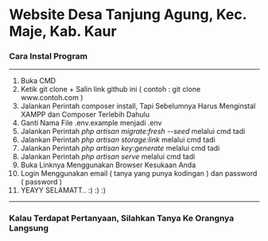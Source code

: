 <h1>Website Desa Tanjung Agung, Kec. Maje, Kab. Kaur</h1>

<h3>Cara Instal Program</h3>
<hr>
<ol>
    <li>Buka CMD</li>
    <li>Ketik git clone + Salin link github ini ( contoh : git clone www.contoh.com )</li>
    <li>Jalankan Perintah composer install, Tapi Sebelumnya Harus Menginstal XAMPP dan Composer Terlebih Dahulu</li>
    <li>Ganti Nama File .env.example menjadi .env</li>
    <li>Jalankan Perintah <i>php artisan migrate:fresh --seed</i> melalui cmd tadi</li>
    <li>Jalankan Perintah <i>php artisan storage:link</i> melalui cmd tadi</li>
    <li>Jalankan Perintah <i>php artisan key:generate</i> melalui cmd tadi</li>
    <li>Jalankan Perintah <i>php artisan serve</i> melalui cmd tadi</li>
    <li>Buka Linknya Menggunakan Browser Kesukaan Anda</li>
    <li>Login Menggunakan email ( tanya yang punya kodingan ) dan password ( password )</li>
    <li>YEAYY SELAMATT.. :) :) :)</li>
</ol>
<hr>
<h3>Kalau Terdapat Pertanyaan, Silahkan Tanya Ke Orangnya Langsung</h3>
